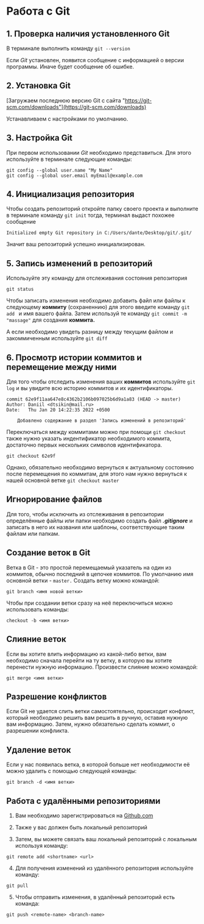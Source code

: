 # Работа с Git

## 1. Проверка наличия установленного Git

В терминале выполнить команду ```git --version```

Если *Git* установлен, появится сообщение с информацией о версии программы. Иначе будет сообщение об ошибке.

## 2. Установка Git

[Загружаем последнюю версию Git с сайта "https://git-scm.com/downloads"](https://git-scm.com/downloads)

 Устанавливаем с настройками по умолчанию. 

 ## 3. Настройка Git

 При первом использовании *Git* необходимо представиться. Для этого используйте в терминале следующие команды: 
 ```
 git config --global user.name "My Name" 
 git config --global user.email myEmail@example.com
 ```

## 4. Инициализация репозитория

Чтобы создать репозиторий откройте папку своего проекта и выполните в терминале команду ```git init``` тогда, терминал выдаст похожее сообщение 
```
Initialized empty Git repository in C:/Users/dante/Desktop/git/.git/
```
Значит ваш репозиторий успешно инициализирован.

## 5. Запись изменений в репозиторий

Используйте эту команду для отслеживания состояния репозитория

```
git status
```

Чтобы записать изменения необходимо добавить файл или файлы к следующему **коммиту** (сохраненнию) для этого введите команду
```git add ``` и имя вашего файла. Затем используй те команду ```git commit -m "massage"``` для создания **коммита.** 

А если необходимо увидеть разницу между текущим файлом и закоммиченным используйте ```git diff```

## 6. Просмотр истории коммитов и перемещение между ними

Для того чтобы отследить изменения ваших **коммитов** используйте ```git log``` и вы увидите всю историю коммитов и их идентификаторы.
```
commit 62e9f11aa647e8c4362b2106b097025b6d9a1a83 (HEAD -> master)
Author: Daniil <dtsikin@mail.ru>
Date:   Thu Jan 20 14:22:35 2022 +0500

    Добавлено содержание в раздел 'Запись изменений в репозиторий'
```

Переключаться между коммитами можно при помощи ```git checkout``` также нужно указать индентификатор необходимого коммита, достаточно первых нескольких символов идентификатора.
```
git checkout 62e9f
```
Однако, обязательно необходимо вернуться к актуальному состоянию после перемещения по коммитам, для этого нам нужно вернуться к нашей основной ветке ```git checkout master```

## Игнорирование файлов
Для того, чтобы исключить из отслеживания в репозитории определённые файлы или папки необходимо создать файл _**.gitignore**_ и записать в него их названия или шаблоны, соответствующие таким файлам или папкам. 

## Создание веток в Git
Ветка в Git - это простой перемещаемый указатель на один из коммитов, обычно последний в цепочке коммитов. По умолчанию имя основной ветки - `master.` Создать ветку можно командой:
```
git branch <имя новой ветки>
```
Чтобы при создании ветки сразу на неё переключиться можно использовать команды:
```
checkout -b <имя ветки>
```

## Слияние веток
Если вы хотите влить информацию из какой-либо ветки, вам необходимо сначала перейти на ту ветку, в которую вы хотите перенести нужную информацию. Произвести слияние можно командой:
```
git merge <имя ветки>
```

## Разрешение конфликтов
Если Git не удается слить ветки самостоятельно, происходит конфликт, который необходимо решить вам решить в ручную, оставив нужную вам информацию. Затем, нужно обязательно сделать коммит, о разрешении конфликта.

## Удаление веток
Если у нас появилась ветка, в которой больше нет необходимости её можно удалить с помощью следующей команды:
```
git branch -d <имя ветки>
```
## Работа с удалёнными репозиториями

1. Вам необходимо зарегистрироваться на [Github.com](https://github.com/)

2. Также у вас должен быть локальный репозиторий

3. Затем, вы можете связать ваш локальный репозиторий с локальным используя команду:
```
git remote add <shortname> <url>
```
4. Для получения изменений из удалённого репозитория используйте команду:
```
git pull
```
5. Чтобы отправить изменения, в удалённый репозиторий есть команда:
```
git push <remote-name> <branch-name>
```